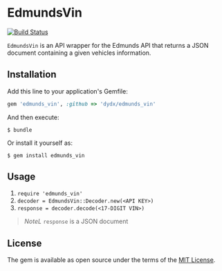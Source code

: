 # EdmundsVin

[![Build Status](https://travis-ci.org/dydx/edmunds_vin.svg?branch=master)](https://travis-ci.org/dydx/edmunds_vin)

`EdmundsVin` is an API wrapper for the Edmunds API that returns a JSON document
containing a given vehicles information.

## Installation

Add this line to your application's Gemfile:

```ruby
gem 'edmunds_vin', :github => 'dydx/edmunds_vin'
```

And then execute:

    $ bundle

Or install it yourself as:

    $ gem install edmunds_vin

## Usage

1. `require 'edmunds_vin'`
2. `decoder = EdmundsVin::Decoder.new(<API KEY>)`
3. `response = decoder.decode(<17-DIGIT VIN>)`

>*NoteL* `response` is a JSON document 

## License

The gem is available as open source under the terms of the [MIT License](http://opensource.org/licenses/MIT).

